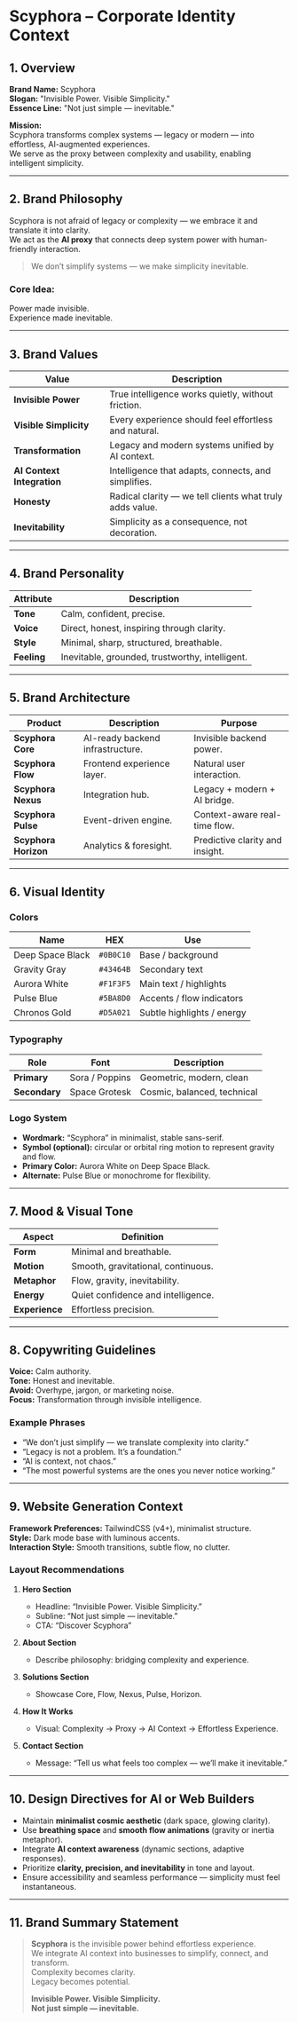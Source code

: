 # Scyphora – Corporate Identity Context

## 1. Overview

**Brand Name:** Scyphora  
**Slogan:** "Invisible Power. Visible Simplicity."  
**Essence Line:** "Not just simple — inevitable."

**Mission:**  
Scyphora transforms complex systems — legacy or modern — into effortless, AI-augmented experiences.  
We serve as the proxy between complexity and usability, enabling intelligent simplicity.

---

## 2. Brand Philosophy

Scyphora is not afraid of legacy or complexity — we embrace it and translate it into clarity.  
We act as the **AI proxy** that connects deep system power with human-friendly interaction.

> We don’t simplify systems — we make simplicity inevitable.

### Core Idea:

Power made invisible.  
Experience made inevitable.

---

## 3. Brand Values

| Value                      | Description                                              |
| -------------------------- | -------------------------------------------------------- |
| **Invisible Power**        | True intelligence works quietly, without friction.       |
| **Visible Simplicity**     | Every experience should feel effortless and natural.     |
| **Transformation**         | Legacy and modern systems unified by AI context.         |
| **AI Context Integration** | Intelligence that adapts, connects, and simplifies.      |
| **Honesty**                | Radical clarity — we tell clients what truly adds value. |
| **Inevitability**          | Simplicity as a consequence, not decoration.             |

---

## 4. Brand Personality

| Attribute   | Description                                     |
| ----------- | ----------------------------------------------- |
| **Tone**    | Calm, confident, precise.                       |
| **Voice**   | Direct, honest, inspiring through clarity.      |
| **Style**   | Minimal, sharp, structured, breathable.         |
| **Feeling** | Inevitable, grounded, trustworthy, intelligent. |

---

## 5. Brand Architecture

| Product              | Description                      | Purpose                         |
| -------------------- | -------------------------------- | ------------------------------- |
| **Scyphora Core**    | AI-ready backend infrastructure. | Invisible backend power.        |
| **Scyphora Flow**    | Frontend experience layer.       | Natural user interaction.       |
| **Scyphora Nexus**   | Integration hub.                 | Legacy + modern + AI bridge.    |
| **Scyphora Pulse**   | Event-driven engine.             | Context-aware real-time flow.   |
| **Scyphora Horizon** | Analytics & foresight.           | Predictive clarity and insight. |

---

## 6. Visual Identity

### Colors

| Name             | HEX       | Use                        |
| ---------------- | --------- | -------------------------- |
| Deep Space Black | `#0B0C10` | Base / background          |
| Gravity Gray     | `#43464B` | Secondary text             |
| Aurora White     | `#F1F3F5` | Main text / highlights     |
| Pulse Blue       | `#5BA8D0` | Accents / flow indicators  |
| Chronos Gold     | `#D5A021` | Subtle highlights / energy |

### Typography

| Role          | Font           | Description                 |
| ------------- | -------------- | --------------------------- |
| **Primary**   | Sora / Poppins | Geometric, modern, clean    |
| **Secondary** | Space Grotesk  | Cosmic, balanced, technical |

### Logo System

- **Wordmark:** “Scyphora” in minimalist, stable sans-serif.
- **Symbol (optional):** circular or orbital ring motion to represent gravity and flow.
- **Primary Color:** Aurora White on Deep Space Black.
- **Alternate:** Pulse Blue or monochrome for flexibility.

---

## 7. Mood & Visual Tone

| Aspect         | Definition                         |
| -------------- | ---------------------------------- |
| **Form**       | Minimal and breathable.            |
| **Motion**     | Smooth, gravitational, continuous. |
| **Metaphor**   | Flow, gravity, inevitability.      |
| **Energy**     | Quiet confidence and intelligence. |
| **Experience** | Effortless precision.              |

---

## 8. Copywriting Guidelines

**Voice:** Calm authority.  
**Tone:** Honest and inevitable.  
**Avoid:** Overhype, jargon, or marketing noise.  
**Focus:** Transformation through invisible intelligence.

### Example Phrases

- “We don’t just simplify — we translate complexity into clarity.”
- “Legacy is not a problem. It’s a foundation.”
- “AI is context, not chaos.”
- “The most powerful systems are the ones you never notice working.”

---

## 9. Website Generation Context

**Framework Preferences:** TailwindCSS (v4+), minimalist structure.  
**Style:** Dark mode base with luminous accents.  
**Interaction Style:** Smooth transitions, subtle flow, no clutter.

### Layout Recommendations

1. **Hero Section**

   - Headline: “Invisible Power. Visible Simplicity.”
   - Subline: “Not just simple — inevitable.”
   - CTA: “Discover Scyphora”

2. **About Section**

   - Describe philosophy: bridging complexity and experience.

3. **Solutions Section**

   - Showcase Core, Flow, Nexus, Pulse, Horizon.

4. **How It Works**

   - Visual: Complexity → Proxy → AI Context → Effortless Experience.

5. **Contact Section**
   - Message: “Tell us what feels too complex — we’ll make it inevitable.”

---

## 10. Design Directives for AI or Web Builders

- Maintain **minimalist cosmic aesthetic** (dark space, glowing clarity).
- Use **breathing space** and **smooth flow animations** (gravity or inertia metaphor).
- Integrate **AI context awareness** (dynamic sections, adaptive responses).
- Prioritize **clarity, precision, and inevitability** in tone and layout.
- Ensure accessibility and seamless performance — simplicity must feel instantaneous.

---

## 11. Brand Summary Statement

> **Scyphora** is the invisible power behind effortless experience.  
> We integrate AI context into businesses to simplify, connect, and transform.  
> Complexity becomes clarity.  
> Legacy becomes potential.
>
> **Invisible Power. Visible Simplicity.**  
> **Not just simple — inevitable.**
